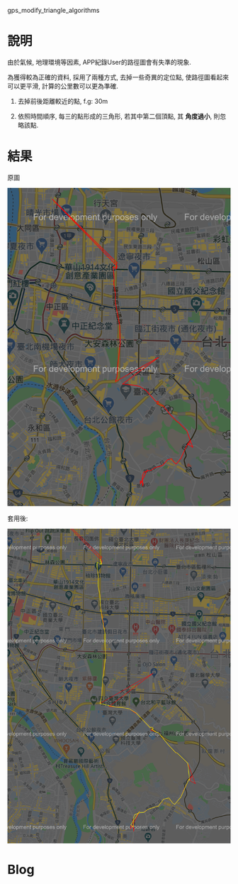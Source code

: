 gps_modify_triangle_algorithms

# 說明
由於氣候, 地理環境等因素, APP紀錄User的路徑圖會有失準的現象.

為獲得較為正確的資料, 採用了兩種方式, 去掉一些奇異的定位點, 使路徑圖看起來可以更平滑, 計算的公里數可以更為準確.

1. 去掉前後距離較近的點, f.g: 30m

2. 依照時間順序, 每三的點形成的三角形, 若其中第二個頂點, 其 **角度過小**, 則忽略該點.

# 結果

原圖

![Origin](/screenshot/origin_trajectory.png)

套用後:

![New](/screenshot/new_trajactory.png)


# Blog

